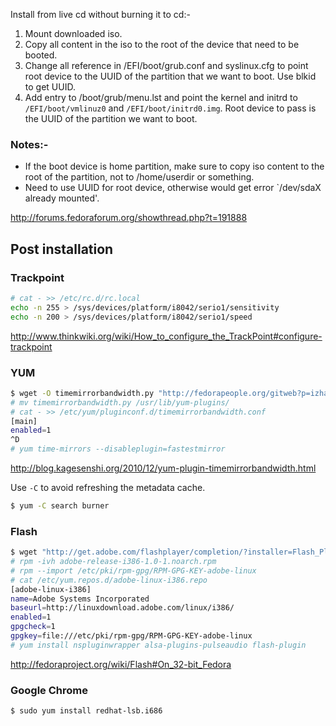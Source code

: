 Install from live cd without burning it to cd:-

1. Mount downloaded iso.
2. Copy all content in the iso to the root of the device that need to be booted.
3. Change all reference in /EFI/boot/grub.conf and syslinux.cfg to point root device to the UUID of the partition that we want to boot. Use blkid to get UUID.
4. Add entry to /boot/grub/menu.lst and point the kernel and initrd to `/EFI/boot/vmlinuz0` and `/EFI/boot/initrd0.img`. Root device to pass is the UUID of the partition we want to boot.

### Notes:-
* If the boot device is home partition, make sure to copy iso content to the root of the partition, not to /home/userdir or something.
* Need to use UUID for root device, otherwise would get error `/dev/sdaX already mounted'.

http://forums.fedoraforum.org/showthread.php?t=191888

## Post installation
### Trackpoint
```bash
# cat - >> /etc/rc.d/rc.local
echo -n 255 > /sys/devices/platform/i8042/serio1/sensitivity 
echo -n 200 > /sys/devices/platform/i8042/serio1/speed
```
http://www.thinkwiki.org/wiki/How_to_configure_the_TrackPoint#configure-trackpoint

### YUM
```bash
$ wget -O timemirrorbandwidth.py "http://fedorapeople.org/gitweb?p=izhar/public_git/hack-patches.git;a=blob_plain;f=yum-plugin-timemirrorbandwidth/timemirrorbandwidth.py"
# mv timemirrorbandwidth.py /usr/lib/yum-plugins/
# cat - >> /etc/yum/pluginconf.d/timemirrorbandwidth.conf
[main]
enabled=1
^D
# yum time-mirrors --disableplugin=fastestmirror
```
http://blog.kagesenshi.org/2010/12/yum-plugin-timemirrorbandwidth.html

Use `-C` to avoid refreshing the metadata cache.

```bash
$ yum -C search burner
```

### Flash

```bash
$ wget "http://get.adobe.com/flashplayer/completion/?installer=Flash_Player_10.1_for_Linux_%28YUM%29"
# rpm -ivh adobe-release-i386-1.0-1.noarch.rpm
# rpm --import /etc/pki/rpm-gpg/RPM-GPG-KEY-adobe-linux
# cat /etc/yum.repos.d/adobe-linux-i386.repo 
[adobe-linux-i386]
name=Adobe Systems Incorporated
baseurl=http://linuxdownload.adobe.com/linux/i386/
enabled=1
gpgcheck=1
gpgkey=file:///etc/pki/rpm-gpg/RPM-GPG-KEY-adobe-linux
# yum install nspluginwrapper alsa-plugins-pulseaudio flash-plugin
```
http://fedoraproject.org/wiki/Flash#On_32-bit_Fedora

### Google Chrome
```bash
$ sudo yum install redhat-lsb.i686
```